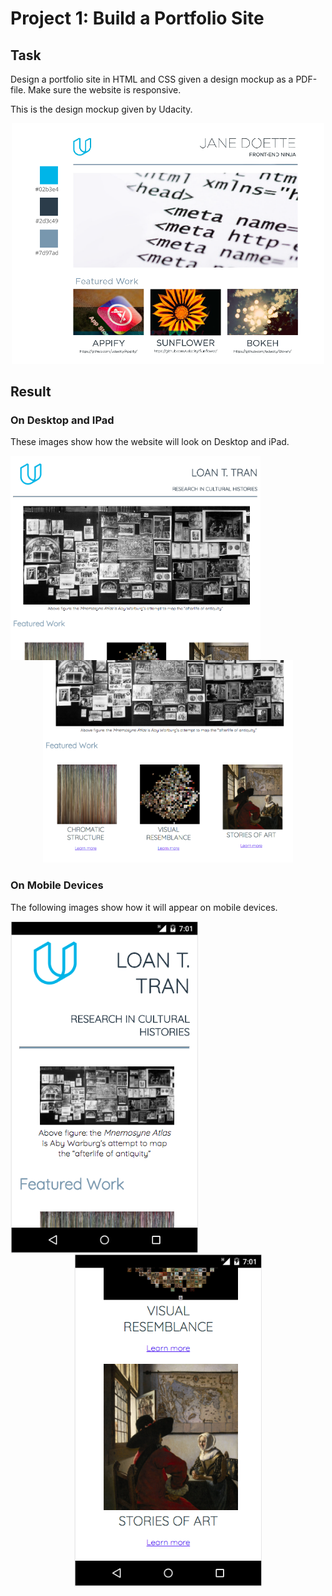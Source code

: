 <h1>Project 1: Build a Portfolio Site</h1>
<h2>Task</h2>
<p>Design a portfolio site in HTML and CSS given a design mockup as a PDF-file. Make sure the website is responsive.</p>
<p>This is the design mockup given by Udacity.</p>
<p align="center">
  <img src="/images/design-mockup.png" width=500>
</p>

<h2>Result</h2>
<h3>On Desktop and IPad</h3>
<p>These images show how the website will look on Desktop and iPad.</p>
<p align="center">
  <img align="left" src="/images/my-portfolio_1.png" width="400"/> 
  <img src="/images/my-portfolio_2.png" width="400"/>
</p>

<h3>On Mobile Devices</h3>
<p>The following images show how it will appear on mobile devices.</p>
<p align="center">
  <img align="left" src="/images/on-nexus-5_1.png" width="300"/>
  <img src="/images/on-nexus-5_2.png" width="300"/> 
</p>

